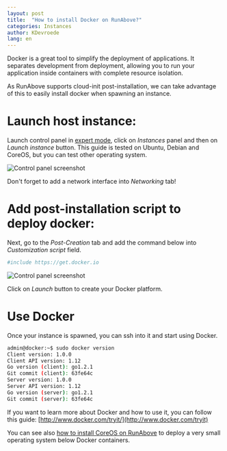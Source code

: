 ```yaml
---
layout: post
title:  "How to install Docker on RunAbove?"
categories: Instances
author: KDevroede
lang: en
---
```


Docker is a great tool to simplify the deployment of applications. It separates development from deployment, allowing you to run your application inside containers with complete resource isolation.

As RunAbove supports cloud-init post-installation, we can take advantage of this to easily install docker when spawning an instance.

# Launch host instance:

Launch control panel in [expert mode](https://cloud.runabove.com/horizon/), click on _Instances_ panel and then on _Launch instance_ button. This guide is tested on Ubuntu, Debian and CoreOS, but you can test other operating system.

![Control panel screenshot](http://community.runabove.com/public/files/LzBsy2lfpeVYuJv03ii5.png)

Don't forget to add a network interface into _Networking_ tab!

# Add post-installation script to deploy docker:

Next, go to the _Post-Creation_ tab and add the command below into _Customization script_ field.

```bash
#include https://get.docker.io
```

![Control panel screenshot](http://community.runabove.com/public/files/7MPJC8i8FL2bXpFd3ax0.png)

Click on _Launch_ button to create your Docker platform.

# Use Docker

Once your instance is spawned, you can ssh into it and start using Docker.

```bash
admin@docker:~$ sudo docker version
Client version: 1.0.0
Client API version: 1.12
Go version (client): go1.2.1
Git commit (client): 63fe64c
Server version: 1.0.0
Server API version: 1.12
Go version (server): go1.2.1
Git commit (server): 63fe64c
```

If you want to learn more about Docker and how to use it, you can follow this guide:
[http://www.docker.com/tryit/](http://www.docker.com/tryit)

You can see also [how to install CoreOS on RunAbove](/kb/en/instances/how-to-deploy-core-os-on-runabove.html) to deploy a very small operating system below Docker containers.
